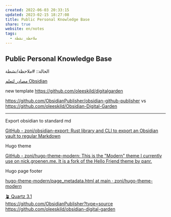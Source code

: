 ```yaml
---  
created: 2022-06-03 20:33:15  
updated: 2023-02-15 18:27:08  
title: Public Personal Knowledge Base  
share: true  
website: en/notes  
tags:  
  - ملاحظة_نشطة  
---  
```

  
  
## Public Personal Knowledge Base  
  
الحالة:: #ملاحظة/نشطة  
  
[مصادر لتعلم Obsidian](%D9%85%D8%B5%D8%A7%D8%AF%D8%B1%20%D9%84%D8%AA%D8%B9%D9%84%D9%85%20Obsidian.md)  
  
new template <https://github.com/oleeskild/digitalgarden>  
  
<https://github.com/ObsidianPublisher/obsidian-github-publisher> vs <https://github.com/oleeskild/Obsidian-Digital-Garden>  
  
---  
  
Export obsidian to standard md  
  
[GitHub - zoni/obsidian-export: Rust library and CLI to export an Obsidian vault to regular Markdown](https://github.com/zoni/obsidian-export)  
  
Hugo theme  
  
[GitHub - zoni/hugo-theme-modern: This is the "Modern" theme I currently use on nick.groenen.me. It is a fork of the Hello Friend theme by panr.](https://github.com/zoni/hugo-theme-modern)  
  
Hugo page footer  
  
[hugo-theme-modern/page_metadata.html at main · zoni/hugo-theme-modern](https://github.com/zoni/hugo-theme-modern/blob/main/layouts/partials/page_metadata.html)  
  
[🪴 Quartz 3.1](https://quartz.jzhao.xyz/)    
<https://github.com/ObsidianPublisher?type=source>    
<https://github.com/oleeskild/obsidian-digital-garden>  
